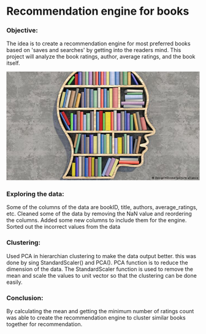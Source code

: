 # Recommendation engine for books

### Objective:
The idea is to create a recommendation engine for most preferred books based on 'saves and searches' by getting into the readers mind. This project will analyze the book ratings, author, average ratings, and the book itself.

![books](book.jpg)

### Exploring the data:
Some of the columns of the data are bookID, title, authors, average_ratings, etc. Cleaned some of the data by removing the NaN value and reordering the columns. Added some new columns to include them for the engine. Sorted out the incorrect values from the data

### Clustering:
Used PCA in hierarchian clustering to make the data output better. this was done by sing StandardScaler() and PCA(). PCA function is to reduce the dimension of the data. The StandardScaler function is used to remove the mean and scale the values to unit vector so that the clustering can be done easily. 

### Conclusion:
By calculating the mean and getting the minimum number of ratings count was able to create the recommendation engine to cluster similar books together for recommendation.
